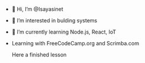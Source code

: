 - 👋 Hi, I’m @Isayasinet
- 👀 I’m interested in bulding systems
- 🌱 I’m currently learning Node.js, React, IoT
- Learning with FreeCodeCamp.org and Scrimba.com

  Here a finished lesson


<!---
Isayasinet/Isayasinet is a ✨ special ✨ repository because its `README.md` (this file) appears on your GitHub profile.
You can click the Preview link to take a look at your changes.
--->
